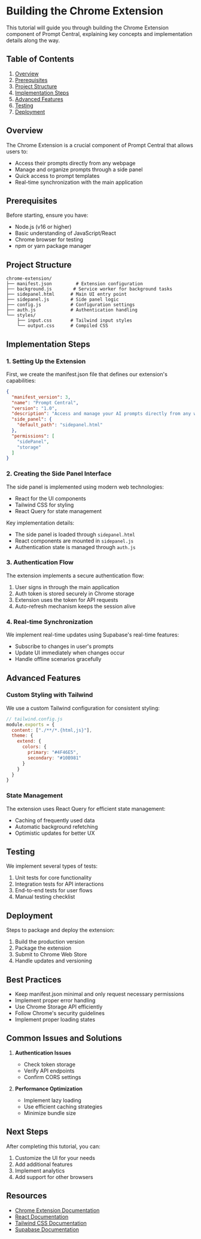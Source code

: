 # Building the Chrome Extension

This tutorial will guide you through building the Chrome Extension component of Prompt Central, explaining key concepts and implementation details along the way.

## Table of Contents
1. [Overview](#overview)
2. [Prerequisites](#prerequisites)
3. [Project Structure](#project-structure)
4. [Implementation Steps](#implementation-steps)
5. [Advanced Features](#advanced-features)
6. [Testing](#testing)
7. [Deployment](#deployment)

## Overview

The Chrome Extension is a crucial component of Prompt Central that allows users to:
- Access their prompts directly from any webpage
- Manage and organize prompts through a side panel
- Quick access to prompt templates
- Real-time synchronization with the main application

## Prerequisites

Before starting, ensure you have:
- Node.js (v16 or higher)
- Basic understanding of JavaScript/React
- Chrome browser for testing
- npm or yarn package manager

## Project Structure

```
chrome-extension/
├── manifest.json         # Extension configuration
├── background.js        # Service worker for background tasks
├── sidepanel.html      # Main UI entry point
├── sidepanel.js        # Side panel logic
├── config.js           # Configuration settings
├── auth.js             # Authentication handling
└── styles/            
    ├── input.css       # Tailwind input styles
    └── output.css      # Compiled CSS
```

## Implementation Steps

### 1. Setting Up the Extension

First, we create the manifest.json file that defines our extension's capabilities:

```json
{
  "manifest_version": 3,
  "name": "Prompt Central",
  "version": "1.0",
  "description": "Access and manage your AI prompts directly from any webpage",
  "side_panel": {
    "default_path": "sidepanel.html"
  },
  "permissions": [
    "sidePanel",
    "storage"
  ]
}
```

### 2. Creating the Side Panel Interface

The side panel is implemented using modern web technologies:
- React for the UI components
- Tailwind CSS for styling
- React Query for state management

Key implementation details:
- The side panel is loaded through `sidepanel.html`
- React components are mounted in `sidepanel.js`
- Authentication state is managed through `auth.js`

### 3. Authentication Flow

The extension implements a secure authentication flow:
1. User signs in through the main application
2. Auth token is stored securely in Chrome storage
3. Extension uses the token for API requests
4. Auto-refresh mechanism keeps the session alive

### 4. Real-time Synchronization

We implement real-time updates using Supabase's real-time features:
- Subscribe to changes in user's prompts
- Update UI immediately when changes occur
- Handle offline scenarios gracefully

## Advanced Features

### Custom Styling with Tailwind

We use a custom Tailwind configuration for consistent styling:
```javascript
// tailwind.config.js
module.exports = {
  content: ["./**/*.{html,js}"],
  theme: {
    extend: {
      colors: {
        primary: "#4F46E5",
        secondary: "#10B981"
      }
    }
  }
}
```

### State Management

The extension uses React Query for efficient state management:
- Caching of frequently used data
- Automatic background refetching
- Optimistic updates for better UX

## Testing

We implement several types of tests:
1. Unit tests for core functionality
2. Integration tests for API interactions
3. End-to-end tests for user flows
4. Manual testing checklist

## Deployment

Steps to package and deploy the extension:
1. Build the production version
2. Package the extension
3. Submit to Chrome Web Store
4. Handle updates and versioning

## Best Practices

- Keep manifest.json minimal and only request necessary permissions
- Implement proper error handling
- Use Chrome Storage API efficiently
- Follow Chrome's security guidelines
- Implement proper loading states

## Common Issues and Solutions

1. **Authentication Issues**
   - Check token storage
   - Verify API endpoints
   - Confirm CORS settings

2. **Performance Optimization**
   - Implement lazy loading
   - Use efficient caching strategies
   - Minimize bundle size

## Next Steps

After completing this tutorial, you can:
1. Customize the UI for your needs
2. Add additional features
3. Implement analytics
4. Add support for other browsers

## Resources

- [Chrome Extension Documentation](https://developer.chrome.com/docs/extensions/)
- [React Documentation](https://reactjs.org/)
- [Tailwind CSS Documentation](https://tailwindcss.com/)
- [Supabase Documentation](https://supabase.io/docs/)
